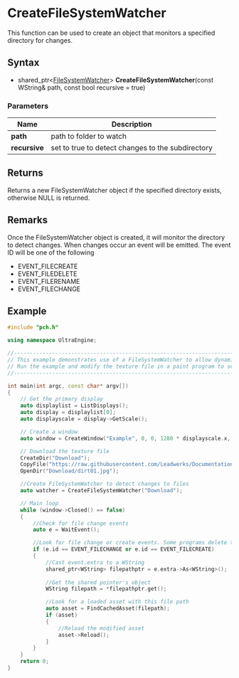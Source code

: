 # CreateFileSystemWatcher #
This function can be used to create an object that monitors a specified directory for changes.

## Syntax ##
- shared_ptr<[FileSystemWatcher](CPP_FileSystemWatcher.md)\> **CreateFileSystemWatcher**(const WString& path, const bool recursive = true)

### Parameters ###
|Name|Description|
|---|---|
|**path**|path to folder to watch|
|**recursive**|set to true to detect changes to the subdirectory|

## Returns ##
Returns a new FileSystemWatcher object if the specified directory exists, otherwise NULL is returned.

## Remarks ##
Once the FileSystemWatcher object is created, it will monitor the directory to detect changes. When changes occur an event will be emitted. The event ID will be one of the following
- EVENT_FILECREATE
- EVENT_FILEDELETE
- EVENT_FILERENAME
- EVENT_FILECHANGE

## Example ##
```c++
#include "pch.h"

using namespace UltraEngine;

//---------------------------------------------------------------------------------------------------
// This example demonstrates use of a FileSystemWatcher to allow dynamic asset reloading.
// Run the example and modify the texture file in a paint program to see your changes appear as the program is running.
//---------------------------------------------------------------------------------------------------

int main(int argc, const char* argv[])
{
    // Get the primary display
    auto displaylist = ListDisplays();
    auto display = displaylist[0];
    auto displayscale = display->GetScale();

    // Create a window
    auto window = CreateWindow("Example", 0, 0, 1280 * displayscale.x, 720 * displayscale.y, display, WINDOW_TITLEBAR);

    // Download the texture file
    CreateDir("Download");
    CopyFile("https://raw.githubusercontent.com/Leadwerks/Documentation/master/Assets/Materials/Ground/dirt01.jpg", "Download/dirt01.jpg");
    OpenDir("Download/dirt01.jpg");

    //Create FileSystemWatcher to detect changes to files
    auto watcher = CreateFileSystemWatcher("Download");

    // Main loop
    while (window->Closed() == false)
    {
        //Check for file change events
        auto e = WaitEvent();

        //Look for file change or create events. Some programs delete the file and then recreate it when they save.
        if (e.id == EVENT_FILECHANGE or e.id == EVENT_FILECREATE)
        {
            //Cast event.extra to a WString   
            shared_ptr<WString> filepathptr = e.extra->As<WString>();
            
            //Get the shared pointer's object
            WString filepath = *filepathptr.get();

            //Look for a loaded asset with this file path
            auto asset = FindCachedAsset(filepath);
            if (asset)
            {
                //Reload the modified asset
                asset->Reload();
            }
        }
    }
    return 0;
}
```
